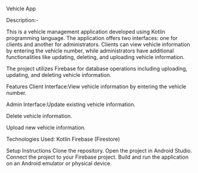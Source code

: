
Vehicle App 


Description:-

This is a vehicle management application developed using Kotlin programming language. 
The application offers two interfaces: 
one for clients and another for administrators. 
Clients can view vehicle information by entering the vehicle number, while administrators have additional functionalities like updating, deleting, and uploading vehicle information.


The project utilizes Firebase for database operations including uploading, updating, and deleting vehicle information.

Features
Client Interface:View vehicle information by entering the vehicle number.


Admin Interface:Update existing vehicle information.


Delete vehicle information.

Upload new vehicle information.


Technologies Used:
Kotlin
Firebase (Firestore)


Setup Instructions
Clone the repository.
Open the project in Android Studio.
Connect the project to your Firebase project.
Build and run the application on an Android emulator or physical device.
